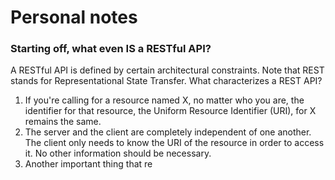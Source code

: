 # Personal notes

### Starting off, what even IS a RESTful API?
A RESTful API is defined by certain architectural constraints. Note that REST stands for Representational State Transfer. What characterizes a REST API?

1. If you're calling for a resource named X, no matter who you are, the identifier for that resource, the Uniform Resource Identifier (URI), for X remains the same. 
2. The server and the client are completely independent of one another. The client only needs to know the URI of the resource in order to access it. No other information should be necessary.
3. Another important thing that re